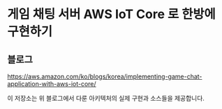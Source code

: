 
# 게임 채팅 서버 AWS IoT Core 로 한방에 구현하기 

## 블로그
https://aws.amazon.com/ko/blogs/korea/implementing-game-chat-application-with-aws-iot-core/

이 저장소는 위 블로그에서 다룬 아키텍처의 실제 구현과 소스들을 제공합니다. 
